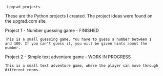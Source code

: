 	-Upgrad_projects-
These are the Python projects I created. The project ideas were found on the upgrad.com site.

Project 1 - Number guessing game - FINISHED

	This is a small guessing game. You have to guess a number between 1 and 100. If you can't guess it, you will be given hints about the number.

Project 2 - Simple text adventure game - WORK IN PROGRESS

	This is a small text adventure game, where the player can move through different rooms.